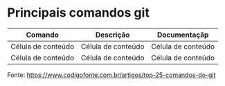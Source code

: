 # Principais comandos git

| Comando |  Descrição  |  Documentaçãp  |
| ------------------- | ------------------- | ------------------- |
|  Célula de conteúdo |  Célula de conteúdo |  Célula de conteúdo |
|  Célula de conteúdo |  Célula de conteúdo |  Célula de conteúdo |


Fonte: https://www.codigofonte.com.br/artigos/top-25-comandos-do-git

